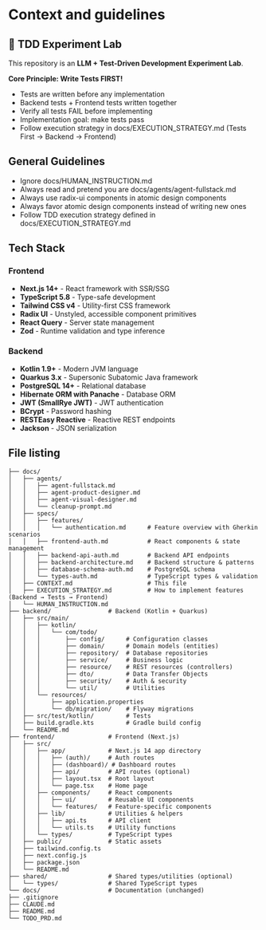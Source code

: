 # Context and guidelines

## 🧪 TDD Experiment Lab

This repository is an **LLM + Test-Driven Development Experiment Lab**.

**Core Principle: Write Tests FIRST!**
- Tests are written before any implementation
- Backend tests + Frontend tests written together
- Verify all tests FAIL before implementing
- Implementation goal: make tests pass
- Follow execution strategy in docs/EXECUTION_STRATEGY.md (Tests First → Backend → Frontend)

## General Guidelines
- Ignore docs/HUMAN_INSTRUCTION.md
- Always read and pretend you are docs/agents/agent-fullstack.md
- Always use radix-ui components in atomic design components
- Always favor atomic design components instead of writing new ones
- Follow TDD execution strategy defined in docs/EXECUTION_STRATEGY.md

## Tech Stack

### Frontend
- **Next.js 14+** - React framework with SSR/SSG
- **TypeScript 5.8** - Type-safe development
- **Tailwind CSS v4** - Utility-first CSS framework
- **Radix UI** - Unstyled, accessible component primitives
- **React Query** - Server state management
- **Zod** - Runtime validation and type inference

### Backend
- **Kotlin 1.9+** - Modern JVM language
- **Quarkus 3.x** - Supersonic Subatomic Java framework
- **PostgreSQL 14+** - Relational database
- **Hibernate ORM with Panache** - Database ORM
- **JWT (SmallRye JWT)** - JWT authentication
- **BCrypt** - Password hashing
- **RESTEasy Reactive** - Reactive REST endpoints
- **Jackson** - JSON serialization

## File listing

```
├── docs/
│   ├── agents/
│   │   ├── agent-fullstack.md
│   │   ├── agent-product-designer.md
│   │   ├── agent-visual-designer.md
│   │   └── cleanup-prompt.md
│   ├── specs/
│   │   ├── features/
│   │   │   └── authentication.md      # Feature overview with Gherkin scenarios
│   │   ├── frontend-auth.md           # React components & state management
│   │   ├── backend-api-auth.md        # Backend API endpoints
│   │   ├── backend-architecture.md    # Backend structure & patterns
│   │   ├── database-schema-auth.md    # PostgreSQL schema
│   │   └── types-auth.md              # TypeScript types & validation
│   ├── CONTEXT.md                     # This file
│   ├── EXECUTION_STRATEGY.md          # How to implement features (Backend → Tests → Frontend)
│   └── HUMAN_INSTRUCTION.md
├── backend/                # Backend (Kotlin + Quarkus)
│   ├── src/main/
│   │   ├── kotlin/
│   │   │   └── com/todo/
│   │   │       ├── config/      # Configuration classes
│   │   │       ├── domain/      # Domain models (entities)
│   │   │       ├── repository/  # Database repositories
│   │   │       ├── service/     # Business logic
│   │   │       ├── resource/    # REST resources (controllers)
│   │   │       ├── dto/         # Data Transfer Objects
│   │   │       ├── security/    # Auth & security
│   │   │       └── util/        # Utilities
│   │   └── resources/
│   │       ├── application.properties
│   │       └── db/migration/    # Flyway migrations
│   ├── src/test/kotlin/         # Tests
│   ├── build.gradle.kts         # Gradle build config
│   └── README.md
├── frontend/               # Frontend (Next.js)
│   ├── src/
│   │   ├── app/            # Next.js 14 app directory
│   │   │   ├── (auth)/     # Auth routes
│   │   │   ├── (dashboard)/ # Dashboard routes
│   │   │   ├── api/        # API routes (optional)
│   │   │   ├── layout.tsx  # Root layout
│   │   │   └── page.tsx    # Home page
│   │   ├── components/     # React components
│   │   │   ├── ui/         # Reusable UI components
│   │   │   └── features/   # Feature-specific components
│   │   ├── lib/            # Utilities & helpers
│   │   │   ├── api.ts      # API client
│   │   │   └── utils.ts    # Utility functions
│   │   └── types/          # TypeScript types
│   ├── public/             # Static assets
│   ├── tailwind.config.ts
│   ├── next.config.js
│   ├── package.json
│   └── README.md
├── shared/                 # Shared types/utilities (optional)
│   └── types/              # Shared TypeScript types
└── docs/                   # Documentation (unchanged)
├── .gitignore
├── CLAUDE.md
├── README.md
└── TODO_PRD.md
```